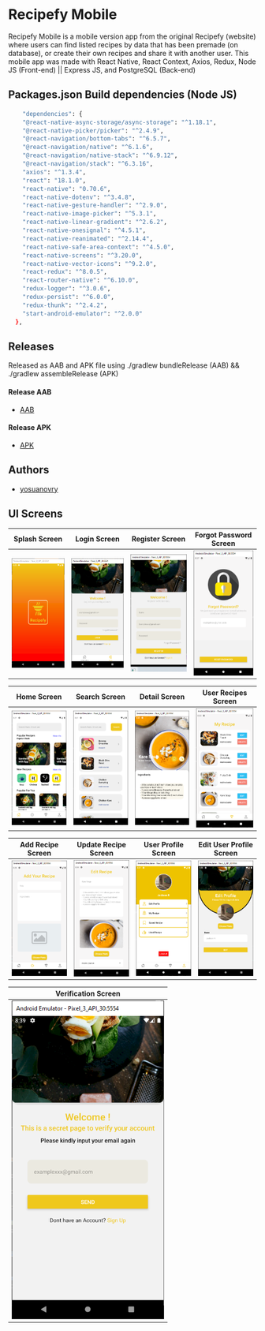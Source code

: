 # Recipefy Mobile

Recipefy Mobile is a mobile version app from the original Recipefy (website) where users can find listed recipes by data that has been premade (on database), or create their
own recipes and share it with another user. This mobile app was made with React Native, React Context, Axios, Redux, Node JS (Front-end) || Express JS, and PostgreSQL (Back-end)


## Packages.json Build dependencies (Node JS)
```bash
    "dependencies": {
    "@react-native-async-storage/async-storage": "^1.18.1",
    "@react-native-picker/picker": "^2.4.9",
    "@react-navigation/bottom-tabs": "^6.5.7",
    "@react-navigation/native": "^6.1.6",
    "@react-navigation/native-stack": "^6.9.12",
    "@react-navigation/stack": "^6.3.16",
    "axios": "^1.3.4",
    "react": "18.1.0",
    "react-native": "0.70.6",
    "react-native-dotenv": "^3.4.8",
    "react-native-gesture-handler": "^2.9.0",
    "react-native-image-picker": "^5.3.1",
    "react-native-linear-gradient": "^2.6.2",
    "react-native-onesignal": "^4.5.1",
    "react-native-reanimated": "^2.14.4",
    "react-native-safe-area-context": "^4.5.0",
    "react-native-screens": "^3.20.0",
    "react-native-vector-icons": "^9.2.0",
    "react-redux": "^8.0.5",
    "react-router-native": "^6.10.0",
    "redux-logger": "^3.0.6",
    "redux-persist": "^6.0.0",
    "redux-thunk": "^2.4.2",
    "start-android-emulator": "^2.0.0"
  },
```
## Releases
Released as AAB and APK file using ./gradlew bundleRelease (AAB) && ./gradlew assembleRelease (APK)
#### Release AAB
- [AAB](https://github.com/yosuanovry/FoodRecipeApp/tree/master/releaseBuild/AAB)
#### Release APK
- [APK](https://github.com/yosuanovry/FoodRecipeApp/tree/master/releaseBuild/APK)

## Authors
- [yosuanovry](https://github.com/yosuanovry)

## UI Screens

| Splash Screen                                                | Login Screen                                              | Register Screen                                              |Forgot Password Screen                                              |
| --------------------------------------------------------- | --------------------------------------------------------- |--------------------------------------------------------- |--------------------------------------------------------- |
| ![Splash](/PagesScreenCapture/SplashScreen.PNG ) | ![Login](/PagesScreenCapture/Login.PNG) | ![Register](/PagesScreenCapture/Register.PNG) | ![Forgot Password](/PagesScreenCapture/ForgotPassword.PNG) |

| Home Screen                                                  | Search Screen                                             | Detail Screen                                         | User Recipes Screen                                              |
| --------------------------------------------------------- | --------------------------------------------------------- |--------------------------------------------------------- |--------------------------------------------------------- |
| ![Home](/PagesScreenCapture/Home.PNG ) | ![Search](/PagesScreenCapture/SearchRecipes.PNG) | ![Detail Recipes](/PagesScreenCapture/RecipeDetail.PNG) | ![User Recipes](/PagesScreenCapture/UserRecipe.PNG) |

| Add Recipe Screen                                                  | Update Recipe Screen                                              | User Profile Screen                                        | Edit User Profile Screen                                         |
| --------------------------------------------------------- | --------------------------------------------------------- |--------------------------------------------------------- |--------------------------------------------------------- |
| ![Add Recipe](/PagesScreenCapture/AddRecipes.PNG ) | ![Update Recipe](/PagesScreenCapture/EditRecipes.PNG) | ![User Profile](/PagesScreenCapture/Profile.PNG) | ![Edit User Profile](/PagesScreenCapture/EditProfile.PNG)

| Verification Screen                                              
| --------------------------------------------------------- |
| ![Register Verification](/PagesScreenCapture/Verification.PNG ) | 
